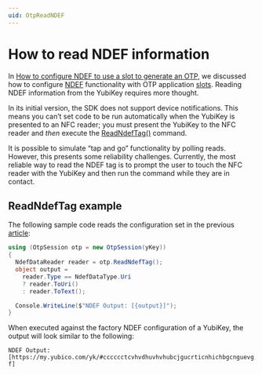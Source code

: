 ```yaml
---
uid: OtpReadNDEF
---
```


<!-- Copyright 2021 Yubico AB

Licensed under the Apache License, Version 2.0 (the "License");
you may not use this file except in compliance with the License.
You may obtain a copy of the License at

    http://www.apache.org/licenses/LICENSE-2.0

Unless required by applicable law or agreed to in writing, software
distributed under the License is distributed on an "AS IS" BASIS,
WITHOUT WARRANTIES OR CONDITIONS OF ANY KIND, either express or implied.
See the License for the specific language governing permissions and
limitations under the License. -->

# How to read NDEF information

In [How to configure NDEF to use a slot to generate an OTP](xref:OtpConfigureNDEF), we discussed how to
configure [NDEF](xref:OtpNdef) functionality with OTP application [slots](xref:OtpSlots). Reading NDEF information from
the YubiKey requires more thought.

In its initial version, the SDK does not support device notifications. This means you can’t set code to be run
automatically when the YubiKey is presented to an NFC reader; you must present the YubiKey to the NFC reader and *then*
execute the [ReadNdefTag()](xref:Yubico.YubiKey.Otp.OtpSession.ReadNdefTag) command.

It is possible to simulate “tap and go” functionality by polling reads. However, this presents some reliability
challenges. Currently, the most reliable way to read the NDEF tag is to prompt the user to touch the NFC reader with the
YubiKey and then run the command while they are in contact.

## ReadNdefTag example

The following sample code reads the configuration set in the previous [article](xref:OtpConfigureNDEF):

```C#
using (OtpSession otp = new OtpSession(yKey))
{
  NdefDataReader reader = otp.ReadNdefTag();
  object output =
    reader.Type == NdefDataType.Uri
    ? reader.ToUri()
    : reader.ToText();

  Console.WriteLine($"NDEF Output: [{output}]");
}
```

When executed against the factory NDEF configuration of a YubiKey, the output will look similar to the following:

```NDEF Output: [https://my.yubico.com/yk/#cccccctcvhvdhuvhvhubcjgucrticnhichbgcnguevgf]```
